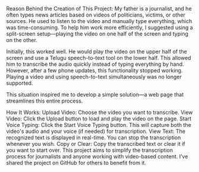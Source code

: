 Reason Behind the Creation of This Project:
My father is a journalist, and he often types news articles based on videos of politicians, victims, or other sources. He used to listen to the video and manually type everything, which was time-consuming. To help him work more efficiently, I suggested using a split-screen setup—playing the video on one half of the screen and typing on the other.

Initially, this worked well. He would play the video on the upper half of the screen and use a Telugu speech-to-text tool on the lower half. This allowed him to transcribe the audio quickly instead of typing everything by hand. However, after a few phone updates, this functionality stopped working. Playing a video and using speech-to-text simultaneously was no longer supported.

This situation inspired me to develop a simple solution—a web page that streamlines this entire process.

How It Works:
Upload Video: Choose the video you want to transcribe.
View Video: Click the Upload button to load and play the video on the page.
Start Voice Typing: Click the Start Voice Typing button. This will capture both the video's audio and your voice (if needed) for transcription.
View Text: The recognized text is displayed in real-time. You can stop the transcription whenever you wish.
Copy or Clear: Copy the transcribed text or clear it if you want to start over.
This project aims to simplify the transcription process for journalists and anyone working with video-based content. I’ve shared the project on GitHub for others to benefit from it.
